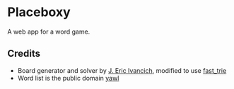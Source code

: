 Placeboxy
==========

A web app for a word game.

Credits
--------
* Board generator and solver by [J. Eric Ivancich](http://learnruby.com/boggle/index.shtml), modified to use [fast_trie](https://github.com/tyler/trie) 
* Word list is the public domain [yawl](http://gtoal.com/wordgames/yawl/)
